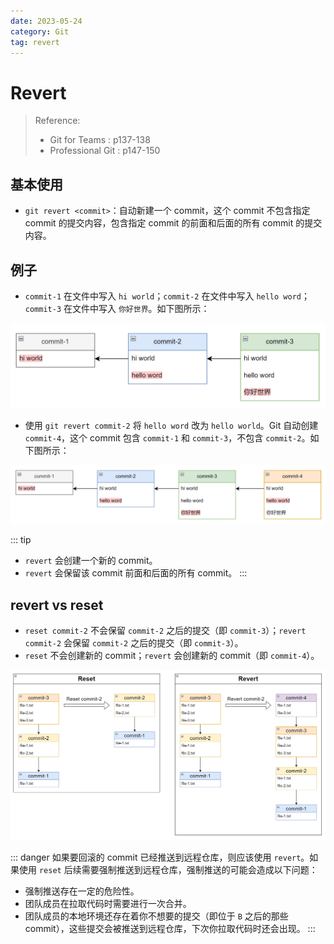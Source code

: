 ```yaml
---
date: 2023-05-24
category: Git
tag: revert
---
```


# Revert

> Reference:
> - Git for Teams : p137-138
> - Professional Git : p147-150

## 基本使用

- `git revert <commit>`：自动新建一个 commit，这个 commit 不包含指定 commit 的提交内容，包含指定 commit 的前面和后面的所有 commit 的提交内容。

## 例子

- `commit-1` 在文件中写入 `hi world`；`commit-2` 在文件中写入 `hello word`；`commit-3` 在文件中写入 `你好世界`。如下图所示：

![执行 revert 之前](./_image/example-before-revert.png)

- 使用 `git revert commit-2` 将 `hello word` 改为 `hello world`。Git 自动创建 `commit-4`，这个 commit 包含 `commit-1` 和 `commit-3`，不包含 `commit-2`。如下图所示：

![执行 revert 之后](./_image/example-after-revert.png)

::: tip
- `revert` 会创建一个新的 commit。
- `revert` 会保留该 commit 前面和后面的所有 commit。
:::

## revert vs reset

- `reset commit-2` 不会保留 `commit-2` 之后的提交（即 `commit-3`）；`revert commit-2` 会保留 `commit-2` 之后的提交（即 `commit-3`）。
- `reset` 不会创建新的 commit；`revert` 会创建新的 commit（即 `commit-4`）。

![reset vs revert](./_image/reset-vs-revert.png)

::: danger
如果要回滚的 commit 已经推送到远程仓库，则应该使用 `revert`。如果使用 `reset` 后续需要强制推送到远程仓库，强制推送的可能会造成以下问题：
- 强制推送存在一定的危险性。
- 团队成员在拉取代码时需要进行一次合并。
- 团队成员的本地环境还存在着你不想要的提交（即位于 `B` 之后的那些 commit），这些提交会被推送到远程仓库，下次你拉取代码时还会出现。
:::
